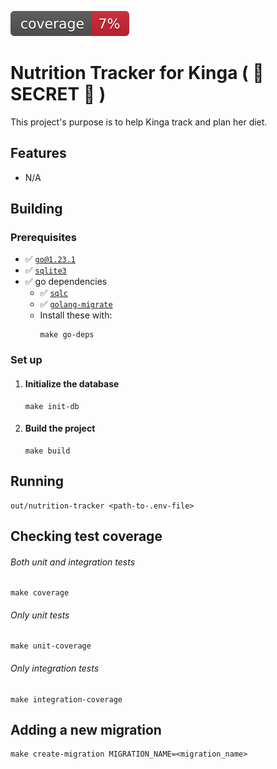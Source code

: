 ![coverage](https://raw.githubusercontent.com/szabolcs-horvath/nutrition-tracker/badges/.badges/main/coverage.svg)

# Nutrition Tracker for Kinga ( :shushing_face: SECRET :shushing_face: )
This project's purpose is to help Kinga track and plan her diet.

## Features
- N/A

## Building
### Prerequisites
- :white_check_mark: [`go@1.23.1`](https://go.dev/dl/)
- :white_check_mark: [`sqlite3`](https://command-not-found.com/sqlite3)
- :white_check_mark: go dependencies
  - :white_check_mark: [`sqlc`](https://docs.sqlc.dev/en/latest/overview/install.html)
  - :white_check_mark: [`golang-migrate`](https://github.com/golang-migrate/migrate/tree/master)
  - Install these with:
    ```shell
    make go-deps
    ```

### Set up
1. #### Initialize the database
    ```shell
    make init-db
    ```

2. #### Build the project
    ```shell
    make build
    ```

## Running
```shell
out/nutrition-tracker <path-to-.env-file>
```

## Checking test coverage
###### Both unit and integration tests
```shell
make coverage
```
###### Only unit tests
```shell
make unit-coverage
```
###### Only integration tests
```shell
make integration-coverage
```

## Adding a new migration
```shell
make create-migration MIGRATION_NAME=<migration_name>
```